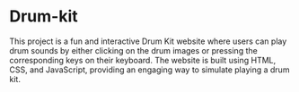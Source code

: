 # Drum-kit
This project is a fun and interactive Drum Kit website where users can play drum sounds by either clicking on the drum images or pressing the corresponding keys on their keyboard. The website is built using HTML, CSS, and JavaScript, providing an engaging way to simulate playing a drum kit.
